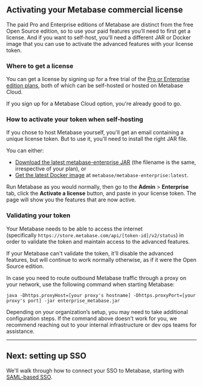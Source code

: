 ## Activating your Metabase commercial license

The paid Pro and Enterprise editions of Metabase are distinct from the free Open Source edition, so to use your paid features you’ll need to first get a license. And if you want to self-host, you'll need a different JAR or Docker image that you can use to activate the advanced features with your license token.

### Where to get a license

You can get a license by signing up for a free trial of the [Pro or Enterprise edition plans](https://www.metabase.com/pricing), both of which can be self-hosted or hosted on Metabase Cloud.

If you sign up for a Metabase Cloud option, you're already good to go.

### How to activate your token when self-hosting

If you chose to host Metabase yourself, you'll get an email containing a unique license token. But to use it, you'll need to install the right JAR file.

You can either:

- [Download the latest metabase-enterprise JAR](https://downloads.metabase.com/enterprise/latest/metabase.jar) (the filename is the same, irrespective of your plan), or
- [Get the latest Docker image](https://hub.docker.com/r/metabase/metabase-enterprise/) at `metabase/metabase-enterprise:latest`. 

Run Metabase as you would normally, then go to the __Admin__ > __Enterprise__ tab, click the __Activate a license__ button, and paste in your license token. The page will show you the features that are now active.

### **Validating your token**

Your Metabase needs to be able to access the internet (specifically `https://store.metabase.com/api/[token-id]/v2/status`) in order to validate the token and maintain access to the advanced features.

If your Metabase can't validate the token, it'll disable the advanced features, but will continue to work normally otherwise, as if it were the Open Source edition.

In case you need to route outbound Metabase traffic through a proxy on your network, use the following command when starting Metabase:

```
java -Dhttps.proxyHost=[your proxy's hostname] -Dhttps.proxyPort=[your proxy's port] -jar enterprise_metabase.jar
```

Depending on your organization’s setup, you may need to take additional configuration steps. If the command above doesn't work for you, we recommend reaching out to your internal infrastructure or dev ops teams for assistance.

---

## Next: setting up SSO
We'll walk through how to connect your SSO to Metabase, starting with [SAML-based SSO](authenticating-with-saml.md).
